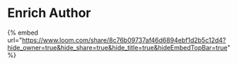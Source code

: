 # Enrich Author

{% embed url="https://www.loom.com/share/8c76b09737af46d6894ebf1d2b5c12d4?hide_owner=true&hide_share=true&hide_title=true&hideEmbedTopBar=true" %}
